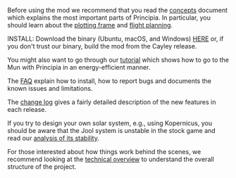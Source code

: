 Before using the mod we recommend that you read the [concepts](https://github.com/mockingbirdnest/Principia/wiki/Concepts) document which explains the most important parts of Principia.  In particular, you should learn about the [plotting frame](https://github.com/mockingbirdnest/Principia/wiki/Concepts#plotting-frame) and [flight planning](https://github.com/mockingbirdnest/Principia/wiki/Concepts#flight-planning).

INSTALL: Download the binary (Ubuntu, macOS, and Windows) [HERE](https://goo.gl/w3VKtA) or, if you don't trust our binary, build the mod from the Cayley release.

You might also want to go through our
[tutorial](https://github.com/mockingbirdnest/Principia/wiki/A-guide-to-going-to-the-Mun-with-Principia) which shows how 
to go to the Mun with Principia in an energy-efficient manner.

The [FAQ](https://github.com/mockingbirdnest/Principia/wiki/Installing,-reporting-bugs,-and-frequently-asked-questions) explain how to install, how to report bugs and documents the known issues and limitations.

The [change log](https://github.com/mockingbirdnest/Principia/wiki/Change-Log) gives a fairly detailed description of the new features in each release.

If you try to design your own solar system, e.g., using Kopernicus, you should be aware that the Jool system is unstable in the stock game and read our [analysis of its stability](https://github.com/mockingbirdnest/Principia/wiki/On-the-dynamical-stability-of-Principia's-modified-Jool-system). 

For those interested about how things work behind the scenes, we recommend looking at the [technical overview](https://github.com/mockingbirdnest/Principia/wiki/Technical-Overview) to understand the overall structure of the project.